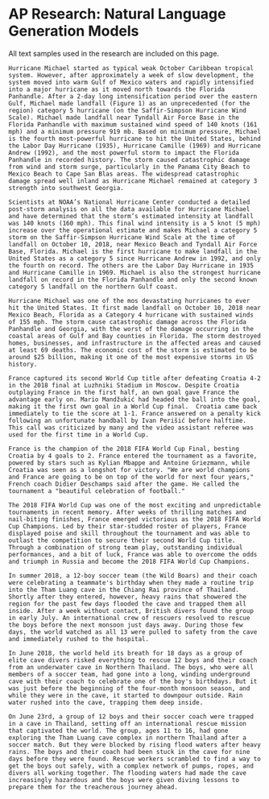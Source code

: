 # AP Research: Natural Language Generation Models

All text samples used in the research are included on this page.

`Hurricane Michael started as typical weak October Caribbean tropical system. However, after approximately a week of slow development, the system moved into warm Gulf of Mexico waters and rapidly intensified into a major hurricane as it moved north towards the Florida Panhandle. After a 2-day long intensification period over the eastern Gulf, Michael made landfall (Figure 1) as an unprecedented (for the region) category 5 hurricane (on the Saffir-Simpson Hurricane Wind Scale). Michael made landfall near Tyndall Air Force Base in the Florida Panhandle with maximum sustained wind speed of 140 knots (161 mph) and a minimum pressure 919 mb. Based on minimum pressure, Michael is the fourth most-powerful hurricane to hit the United States, behind the Labor Day Hurricane (1935), Hurricane Camille (1969) and Hurricane Andrew (1992), and the most powerful storm to impact the Florida Panhandle in recorded history. The storm caused catastrophic damage from wind and storm surge, particularly in the Panama City Beach to Mexico Beach to Cape San Blas areas. The widespread catastrophic damage spread well inland as Hurricane Michael remained at category 3 strength into southwest Georgia.
`

`Scientists at NOAA’s National Hurricane Center conducted a detailed post-storm analysis on all the data available for Hurricane Michael and have determined that the storm’s estimated intensity at landfall was 140 knots (160 mph). This final wind intensity is a 5 knot (5 mph) increase over the operational estimate and makes Michael a category 5 storm on the Saffir-Simpson Hurricane Wind Scale at the time of landfall on October 10, 2018, near Mexico Beach and Tyndall Air Force Base, Florida. Michael is the first hurricane to make landfall in the United States as a category 5 since Hurricane Andrew in 1992, and only the fourth on record. The others are the Labor Day Hurricane in 1935 and Hurricane Camille in 1969. Michael is also the strongest hurricane landfall on record in the Florida Panhandle and only the second known category 5 landfall on the northern Gulf coast.
`

`Hurricane Michael was one of the mos devastating hurricanes to ever hit the United States. It first made landfall on October 10, 2018 near Mexico Beach, Florida as a Category 4 hurricane with sustained winds of 155 mph. The storm cause catastrophic damage across the Florida Panhandle and Georgia, with the worst of the damage occurring in the coastal areas of Gulf and Bay counties in Florida. The storm destroyed homes, businesses, and infrastructure in the affected areas and caused at least 69 deaths. The economic cost of the storm is estimated to be around $25 billion, making it one of the most expensive storms in US history.
`

`France captured its second World Cup title after defeating Croatia 4-2 in the 2018 final at Luzhniki Stadium in Moscow. Despite Croatia outplaying France in the first half, an own goal gave France the advantage early on. Mario Mandžukić had headed the ball into the goal, making it the first own goal in a World Cup final.  Croatia came back immediately to tie the score at 1-1. France answered on a penalty kick following an unfortunate handball by Ivan Perišić before halftime. This call was criticized by many and the video assistant referee was used for the first time in a World Cup.
`

`France is the champion of the 2018 FIFA World Cup Final, besting Croatia by 4 goals to 2. France entered the tournament as a favorite, powered by stars such as Kylian Mbappe and Antoine Griezmann, while Croatia was seen as a longshot for victory. "We are world champions and France are going to be on top of the world for next four years," French coach Didier Deschamps said after the game. He called the tournament a "beautiful celebration of football."
`

`The 2018 FIFA World Cup was one of the most exciting and unpredictable tournaments in recent memory. After weeks of thrilling matches and nail-biting finishes, France emerged victorious as the 2018 FIFA World Cup Champions. Led by their star-studded roster of players, France displayed poise and skill throughout the tournament and was able to outlast the competition to secure their second World Cup title. Through a combination of strong team play, outstanding individual performances, and a bit of luck, France was able to overcome the odds and triumph in Russia and become the 2018 FIFA World Cup Champions.
`

`In summer 2018, a 12-boy soccer team (the Wild Boars) and their coach were celebrating a teammate's birthday when they made a routine trip into the Tham Luang cave in the Chiang Rai province of Thailand. Shortly after they entered, however, heavy rains that showered the region for the past few days flooded the cave and trapped them all inside. After a week without contact, British divers found the group in early July. An international crew of rescuers resolved to rescue the boys before the next monsoon just days away. During those few days, the world watched as all 13 were pulled to safety from the cave and immediately rushed to the hospital.
`

`In June 2018, the world held its breath for 18 days as a group of elite cave divers risked everything to rescue 12 boys and their coach from an underwater cave in Northern Thailand. The boys, who were all members of a soccer team, had gone into a long, winding underground cave with their coach to celebrate one of the boy's birthdays. But it was just before the beginning of the four-month monsoon season, and while they were in the cave, it started to downpour outside. Rain water rushed into the cave, trapping them deep inside.
`

`On June 23rd, a group of 12 boys and their soccer coach were trapped in a cave in Thailand, setting off an international rescue mission that captivated the world. The group, ages 11 to 16, had gone exploring the Tham Luang cave complex in northern Thailand after a soccer match. But they were blocked by rising flood waters after heavy rains. The boys and their coach had been stuck in the cave for nine days before they were found. Rescue workers scrambled to find a way to get the boys out safely, with a complex network of pumps, ropes, and divers all working together. The flooding waters had made the cave increasingly hazardous and the boys were given diving lessons to prepare them for the treacherous journey ahead.
`
